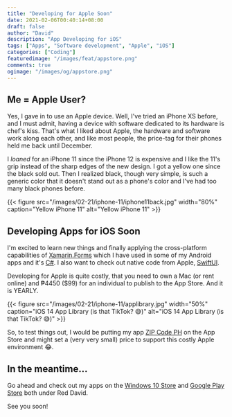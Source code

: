 ```yaml
---
title: "Developing for Apple Soon"
date: 2021-02-06T00:40:14+08:00
draft: false
author: "David"
description: "App Developing for iOS"
tags: ["Apps", "Software development", "Apple", "iOS"]
categories: ["Coding"]
featuredimage: "/images/feat/appstore.png"
comments: true
ogimage: "/images/og/appstore.png"
---
```


## Me = Apple User?

Yes, I gave in to use an Apple device. Well, I've tried an iPhone XS before, and I must admit, having a device with software dedicated to its hardware is chef's kiss. That's what I liked about Apple, the hardware and software work along each other, and like most people, the price-tag for their phones held me back until December.

I _loaned_ for an iPhone 11 since the iPhone 12 is expensive and I like the 11's grip instead of the sharp edges of the new design. I got a yellow one since the black sold out. Then I realized black, though very simple, is such a generic color that it doesn't stand out as a phone's color and I've had too many black phones before.

{{< figure src="/images/02-21/iphone-11/iphone11back.jpg" width="80%" caption="Yellow iPhone 11" alt="Yellow iPhone 11" >}}
<br/>

## Developing Apps for iOS Soon

I'm excited to learn new things and finally applying the cross-platform capabilities of <a class="link" href="https://dotnet.microsoft.com/apps/xamarin/xamarin-forms">Xamarin.Forms</a> which I have used in some of my Android apps and it's <a class="link" href="https://docs.microsoft.com/en-us/dotnet/csharp/tour-of-csharp/">C#</a>. I also want to check out native code from Apple, <a class="link" href="https://developer.apple.com/xcode/swiftui/">SwiftUI</a>.

Developing for Apple is quite costly, that you need to own a Mac (or rent online) and ₱4450 ($99) for an individual to publish to the App Store. And it is YEARLY.

{{< figure src="/images/02-21/iphone-11/applibrary.jpg" width="50%" caption="iOS 14 App Library (is that TikTok? 😅)" alt="iOS 14 App Library (is that TikTok? 😅)" >}}

So, to test things out, I would be putting my app <a class="link" href="/zipcodeph-android-dark-mode/">ZIP Code PH</a> on the App Store and might set a (very very small) price to support this costly Apple environment 😂.

## In the meantime...

Go ahead and check out my apps on the <a class="link" href="ms-windows-store://publisher?name=Red David">Windows 10 Store</a> and <a class="link" href="https://play.google.com/store/apps/dev?id=5465762079490576029">Google Play Store</a> both under Red David.

See you soon!
